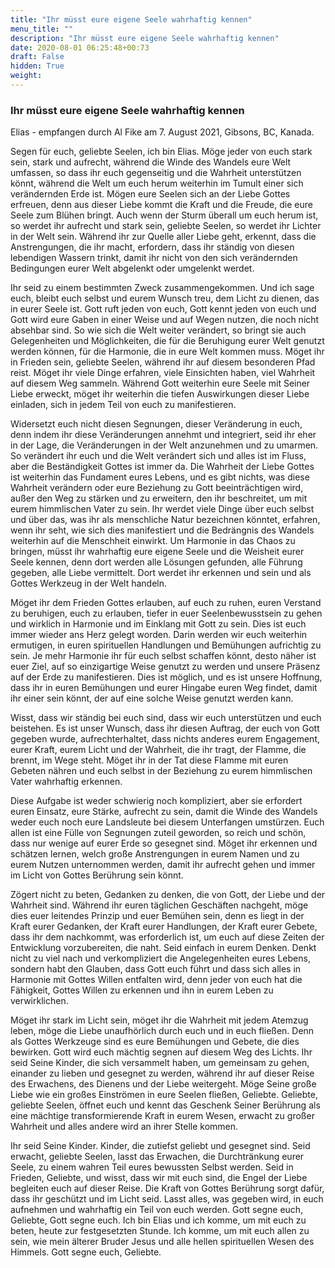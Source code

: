 ```yaml
---
title: "Ihr müsst eure eigene Seele wahrhaftig kennen"
menu_title: ""
description: "Ihr müsst eure eigene Seele wahrhaftig kennen"
date: 2020-08-01 06:25:48+00:73
draft: False
hidden: True
weight:
---
```

### Ihr müsst eure eigene Seele wahrhaftig kennen

Elias - empfangen durch Al Fike am 7. August 2021, Gibsons, BC, Kanada.

Segen für euch, geliebte Seelen, ich bin Elias. Möge jeder von euch stark sein, stark und aufrecht, während die Winde des Wandels eure Welt umfassen, so dass ihr euch gegenseitig und die Wahrheit unterstützen könnt, während die Welt um euch herum weiterhin im Tumult einer sich verändernden Erde ist. Mögen eure Seelen sich an der Liebe Gottes erfreuen, denn aus dieser Liebe kommt die Kraft und die Freude, die eure Seele zum Blühen bringt. Auch wenn der Sturm überall um euch herum ist, so werdet ihr aufrecht und stark sein, geliebte Seelen, so werdet ihr Lichter in der Welt sein. Während ihr zur Quelle aller Liebe geht, erkennt, dass die Anstrengungen, die ihr macht, erfordern, dass ihr ständig von diesen lebendigen Wassern trinkt, damit ihr nicht von den sich verändernden Bedingungen eurer Welt abgelenkt oder umgelenkt werdet.

Ihr seid zu einem bestimmten Zweck zusammengekommen. Und ich sage euch, bleibt euch selbst und eurem Wunsch treu, dem Licht zu dienen, das in eurer Seele ist. Gott ruft jeden von euch, Gott kennt jeden von euch und Gott wird eure Gaben in einer Weise und auf Wegen nutzen, die noch nicht absehbar sind. So wie sich die Welt weiter verändert, so bringt sie auch Gelegenheiten und Möglichkeiten, die für die Beruhigung eurer Welt genutzt werden können, für die Harmonie, die in eure Welt kommen muss. Möget ihr in Frieden sein, geliebte Seelen, während ihr auf diesem besonderen Pfad reist. Möget ihr viele Dinge erfahren, viele Einsichten haben, viel Wahrheit auf diesem Weg sammeln. Während Gott weiterhin eure Seele mit Seiner Liebe erweckt, möget ihr weiterhin die tiefen Auswirkungen dieser Liebe einladen, sich in jedem Teil von euch zu manifestieren.

Widersetzt euch nicht diesen Segnungen, dieser Veränderung in euch, denn indem ihr diese Veränderungen annehmt und integriert, seid ihr eher in der Lage, die Veränderungen in der Welt anzunehmen und zu umarmen. So verändert ihr euch und die Welt verändert sich und alles ist im Fluss, aber die Beständigkeit Gottes ist immer da. Die Wahrheit der Liebe Gottes ist weiterhin das Fundament eures Lebens, und es gibt nichts, was diese Wahrheit verändern oder eure Beziehung zu Gott beeinträchtigen wird, außer den Weg zu stärken und zu erweitern, den ihr beschreitet, um mit eurem himmlischen Vater zu sein. Ihr werdet viele Dinge über euch selbst und über das, was ihr als menschliche Natur bezeichnen könntet, erfahren, wenn ihr seht, wie sich dies manifestiert und die Bedrängnis des Wandels weiterhin auf die Menschheit einwirkt. Um Harmonie in das Chaos zu bringen, müsst ihr wahrhaftig eure eigene Seele und die Weisheit eurer Seele kennen, denn dort werden alle Lösungen gefunden, alle Führung gegeben, alle Liebe vermittelt. Dort werdet ihr erkennen und sein und als Gottes Werkzeug in der Welt handeln.

Möget ihr dem Frieden Gottes erlauben, auf euch zu ruhen, euren Verstand zu beruhigen, euch zu erlauben, tiefer in euer Seelenbewusstsein zu gehen und wirklich in Harmonie und im Einklang mit Gott zu sein. Dies ist euch immer wieder ans Herz gelegt worden. Darin werden wir euch weiterhin ermutigen, in euren spirituellen Handlungen und Bemühungen aufrichtig zu sein. Je mehr Harmonie ihr für euch selbst schaffen könnt, desto näher ist euer Ziel, auf so einzigartige Weise genutzt zu werden und unsere Präsenz auf der Erde zu manifestieren. Dies ist möglich, und es ist unsere Hoffnung, dass ihr in euren Bemühungen und eurer Hingabe euren Weg findet, damit ihr einer sein könnt, der auf eine solche Weise genutzt werden kann.

Wisst, dass wir ständig bei euch sind, dass wir euch unterstützen und euch beistehen. Es ist unser Wunsch, dass ihr diesen Auftrag, der euch von Gott gegeben wurde, aufrechterhaltet, dass nichts anderes eurem Engagement, eurer Kraft, eurem Licht und der Wahrheit, die ihr tragt, der Flamme, die brennt, im Wege steht. Möget ihr in der Tat diese Flamme mit euren Gebeten nähren und euch selbst in der Beziehung zu eurem himmlischen Vater wahrhaftig erkennen.

Diese Aufgabe ist weder schwierig noch kompliziert, aber sie erfordert euren Einsatz, eure Stärke, aufrecht zu sein, damit die Winde des Wandels weder euch noch eure Landsleute bei diesem Unterfangen umstürzen. Euch allen ist eine Fülle von Segnungen zuteil geworden, so reich und schön, dass nur wenige auf eurer Erde so gesegnet sind. Möget ihr erkennen und schätzen lernen, welch große Anstrengungen in eurem Namen und zu eurem Nutzen unternommen werden, damit ihr aufrecht gehen und immer im Licht von Gottes Berührung sein könnt.

Zögert nicht zu beten, Gedanken zu denken, die von Gott, der Liebe und der Wahrheit sind. Während ihr euren täglichen Geschäften nachgeht, möge dies euer leitendes Prinzip und euer Bemühen sein, denn es liegt in der Kraft eurer Gedanken, der Kraft eurer Handlungen, der Kraft eurer Gebete, dass ihr dem nachkommt, was erforderlich ist, um euch auf diese Zeiten der Entwicklung vorzubereiten, die naht. Seid einfach in eurem Denken. Denkt nicht zu viel nach und verkompliziert die Angelegenheiten eures Lebens, sondern habt den Glauben, dass Gott euch führt und dass sich alles in Harmonie mit Gottes Willen entfalten wird, denn jeder von euch hat die Fähigkeit, Gottes Willen zu erkennen und ihn in eurem Leben zu verwirklichen.

Möget ihr stark im Licht sein, möget ihr die Wahrheit mit jedem Atemzug leben, möge die Liebe unaufhörlich durch euch und in euch fließen. Denn als Gottes Werkzeuge sind es eure Bemühungen und Gebete, die dies bewirken. Gott wird euch mächtig segnen auf diesem Weg des Lichts. Ihr seid Seine Kinder, die sich versammelt haben, um gemeinsam zu gehen, einander zu lieben und gesegnet zu werden, während ihr auf dieser Reise des Erwachens, des Dienens und der Liebe weitergeht. Möge Seine große Liebe wie ein großes Einströmen in eure Seelen fließen, Geliebte. Geliebte, geliebte Seelen, öffnet euch und kennt das Geschenk Seiner Berührung als eine mächtige transformierende Kraft in eurem Wesen, erwacht zu großer Wahrheit und alles andere wird an ihrer Stelle kommen.

Ihr seid Seine Kinder. Kinder, die zutiefst geliebt und gesegnet sind. Seid erwacht, geliebte Seelen, lasst das Erwachen, die Durchtränkung eurer Seele, zu einem wahren Teil eures bewussten Selbst werden. Seid in Frieden, Geliebte, und wisst, dass wir mit euch sind, die Engel der Liebe begleiten euch auf dieser Reise. Die Kraft von Gottes Berührung sorgt dafür, dass ihr geschützt und im Licht seid. Lasst alles, was gegeben wird, in euch aufnehmen und wahrhaftig ein Teil von euch werden. Gott segne euch, Geliebte, Gott segne euch. Ich bin Elias und ich komme, um mit euch zu beten, heute zur festgesetzten Stunde. Ich komme, um mit euch allen zu sein, wie mein älterer Bruder Jesus und alle hellen spirituellen Wesen des Himmels. Gott segne euch, Geliebte.
